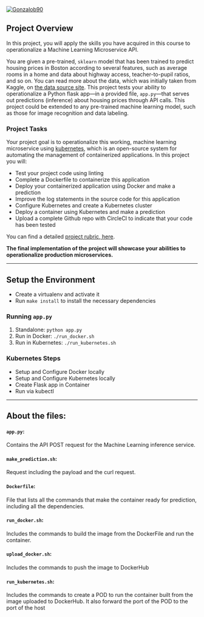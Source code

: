 [![Gonzalob90](https://circleci.com/gh/Gonzalob90/p4-devops-udacity.svg?style=svg)](https://circleci.com/gh/Gonzalob90/p4-devops-udacity)


## Project Overview

In this project, you will apply the skills you have acquired in this course to operationalize a Machine Learning Microservice API. 

You are given a pre-trained, `sklearn` model that has been trained to predict housing prices in Boston according to several features, such as average rooms in a home and data about highway access, teacher-to-pupil ratios, and so on. You can read more about the data, which was initially taken from Kaggle, on [the data source site](https://www.kaggle.com/c/boston-housing). This project tests your ability to operationalize a Python flask app—in a provided file, `app.py`—that serves out predictions (inference) about housing prices through API calls. This project could be extended to any pre-trained machine learning model, such as those for image recognition and data labeling.

### Project Tasks

Your project goal is to operationalize this working, machine learning microservice using [kubernetes](https://kubernetes.io/), which is an open-source system for automating the management of containerized applications. In this project you will:
* Test your project code using linting
* Complete a Dockerfile to containerize this application
* Deploy your containerized application using Docker and make a prediction
* Improve the log statements in the source code for this application
* Configure Kubernetes and create a Kubernetes cluster
* Deploy a container using Kubernetes and make a prediction
* Upload a complete Github repo with CircleCI to indicate that your code has been tested

You can find a detailed [project rubric, here](https://review.udacity.com/#!/rubrics/2576/view).

**The final implementation of the project will showcase your abilities to operationalize production microservices.**

---

## Setup the Environment

* Create a virtualenv and activate it
* Run `make install` to install the necessary dependencies

### Running `app.py`

1. Standalone:  `python app.py`
2. Run in Docker:  `./run_docker.sh`
3. Run in Kubernetes:  `./run_kubernetes.sh`

### Kubernetes Steps

* Setup and Configure Docker locally
* Setup and Configure Kubernetes locally
* Create Flask app in Container
* Run via kubectl


---

## About the files:

#### `app.py`:
Contains the API POST request for the Machine Learning inference service.

#### `make_prediction.sh`:
Request including the payload and the curl request.

#### `Dockerfile`:
File that lists all the commands that make the container ready for prediction, including all the dependencies.

#### `run_docker.sh`:
Includes the commands to build the image from the DockerFile and run the container.

#### `upload_docker.sh`:
Includes the commands to push the image to DockerHub

#### `run_kubernetes.sh`:
Includes the commands to create a POD to run the container built from the image uploaded to DockerHub. It also forward 
the port of the POD to the port of the host 

